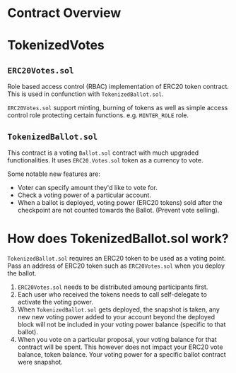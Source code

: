 # Contract Overview

# TokenizedVotes
## `ERC20Votes.sol`
Role based access control (RBAC) implementation of ERC20 token contract. This is used in confunction with `TokenizedBallot.sol`. 

`ERC20Votes.sol` support minting, burning of tokens as well as simple access control role protecting certain functions. e.g. `MINTER_ROLE` role.

## `TokenizedBallot.sol`
This contract is a voting `Ballot.sol` contract with much upgraded functionalities. It uses `ERC20.Votes.sol` token as a currency to vote. 

Some notable new features are:
- Voter can specify amount they'd like to vote for.
- Check a voting power of a particular account.
- When a ballot is deployed, voting power (ERC20 tokens) sold after the checkpoint are not counted towards the Ballot. (Prevent vote selling). 

# How does TokenizedBallot.sol work?
`TokenizedBallot.sol` requires an ERC20 token to be used as a voting point. Pass an address of ERC20 token such as `ERC20Votes.sol` when you deploy the ballot.
1. `ERC20Votes.sol` needs to be distributed amoung participants first. 
2. Each user who received the tokens needs to call self-delegate to activate the voting power. 
3. When `TokenizedBallot.sol` gets deployed, the snapshot is taken, any new new voting power added to your account beyond the deployed block will not be included in your voting power balance (specific to that ballot). 
4. When you vote on a particular proposal, your voting balance for that contract will be spent. This however does not impact your ERC20 vote balance, token balance. Your voting power for a specific ballot contract were snapshot. 